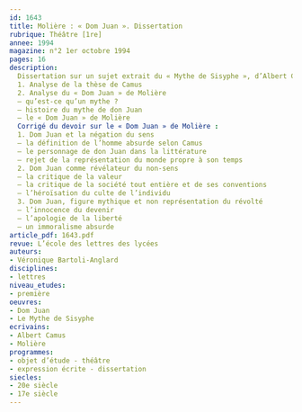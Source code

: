 ```yaml
---
id: 1643
title: Molière : « Dom Juan ». Dissertation  
rubrique: Théâtre [1re]
annee: 1994
magazine: n°2 1er octobre 1994
pages: 16
description: 
  Dissertation sur un sujet extrait du « Mythe de Sisyphe », d’Albert Camus…
  1. Analyse de la thèse de Camus
  2. Analyse du « Dom Juan » de Molière
  – qu’est-ce qu’un mythe ?
  – histoire du mythe de don Juan
  – le « Dom Juan » de Molière
  Corrigé du devoir sur le « Dom Juan » de Molière :
  1. Dom Juan et la négation du sens
  – la définition de l’homme absurde selon Camus
  – le personnage de don Juan dans la littérature
  – rejet de la représentation du monde propre à son temps
  2. Dom Juan comme révélateur du non-sens
  – la critique de la valeur
  – la critique de la société tout entière et de ses conventions
  – l’héroïsation du culte de l’individu
  3. Dom Juan, figure mythique et non représentation du révolté
  – l’innocence du devenir
  – l’apologie de la liberté
  – un immoralisme absurde
article_pdf: 1643.pdf
revue: L’école des lettres des lycées
auteurs:
- Véronique Bartoli-Anglard
disciplines:
- lettres
niveau_etudes:
- première
oeuvres:
- Dom Juan
- Le Mythe de Sisyphe
ecrivains:
- Albert Camus
- Molière
programmes:
- objet d’étude - théâtre
- expression écrite - dissertation
siecles:
- 20e siècle
- 17e siècle
---
```

